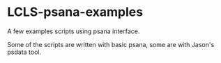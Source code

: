# LCLS-psana-examples
A few examples scripts using psana interface.

Some of the scripts are written with basic psana, some are with Jason's psdata tool.
